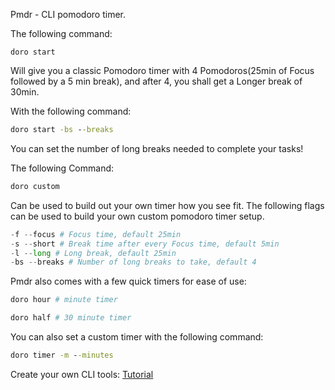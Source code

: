 Pmdr - CLI pomodoro timer.

The following command:

```
doro start
```

Will give you a classic Pomodoro timer with 4 Pomodoros(25min of Focus followed by a 5 min break), and after 4, you shall get a Longer break of 30min.

With the following command:

```cmd
doro start -bs --breaks
```

You can set the number of long breaks needed to complete your tasks!

The following Command:

```cmd
doro custom
```

Can be used to build out your own timer how you see fit.
The following flags can be used to build your own custom pomodoro timer setup.

```python
-f --focus # Focus time, default 25min
-s --short # Break time after every Focus time, default 5min
-l --long # Long break, default 25min
-bs --breaks # Number of long breaks to take, default 4
```

Pmdr also comes with a few quick timers for ease of use:

```python
doro hour # minute timer

doro half # 30 minute timer
```

You can also set a custom timer with the following command:

```cmd
doro timer -m --minutes
```

Create your own CLI tools: [Tutorial](https://medium.com/nerd-for-tech/how-to-build-and-distribute-a-cli-tool-with-python-537ae41d9d78)
